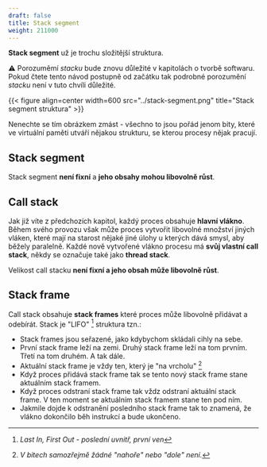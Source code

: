 ```yaml
---
draft: false
title: Stack segment
weight: 211000
---
```


**Stack segment** už je trochu složitější struktura. 

<div class="note-blue">

⚠️ Porozuměmí *stacku* bude znovu důležité v kapitolách o tvorbě softwaru. Pokud čtete tento návod postupně od začátku tak podrobné porozumění *stacku* není v tuto chvíli důležité.

</div>

{{< figure align=center width=600 src="../stack-segment.png" title="Stack segment struktura" >}}

Nenechte se tím obrázkem zmást - všechno to jsou pořád jenom bity, které ve virtuální paměti utváří nějakou strukturu, se kterou procesy nějak pracují.

## Stack segment

Stack segment **není fixní** a **jeho obsahy mohou libovolně růst**.

## Call stack

Jak již víte z předchozích kapitol, každý proces obsahuje **hlavní vlákno**. Během svého provozu však může proces vytvořit libovolné množství jiných vláken, které mají na starost nějaké jiné úlohy u kterých dává smysl, aby běžely paralelně. Každé nově vytvořené vlákno procesu má **svůj vlastní call stack**, někdy se označuje také jako **thread stack**. 

Velikost call stacku **není fixní a jeho obsah může libovolně růst**.

## Stack frame

Call stack obsahuje **stack frames** které proces může libovolně přidávat a odebírát. Stack je "LIFO" [^l] struktura tzn.:
- Stack frames jsou seřazené, jako kdybychom skládali cihly na sebe.
- První stack frame leží na zemi. Druhý stack frame leží na tom prvním. Třetí na tom druhém. A tak dále.
- Aktuální stack frame je vždy ten, který je "na vrcholu" [^s]
- Když proces přidává stack frame tak se tento nový stack frame stane aktuálním stack framem.
- Když proces odstraní stack frame tak vždz odstraní aktuální stack frame. V ten moment se aktuálním stack framem stane ten pod ním.
- Jakmile dojde k odstranění posledního stack frame tak to znamená, že vlákno dokončilo běh instrukcí a bude ukončeno.

[^l]: *Last In, First Out - poslední uvnitř, první ven*
[^s]: *V bitech samozřejmě žádné "nahoře" nebo "dole" není.*
